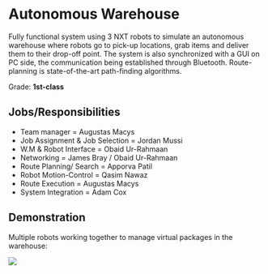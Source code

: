 # Autonomous Warehouse

Fully functional system using 3 NXT robots to simulate an autonomous warehouse where robots go to pick-up locations, grab items and deliver them to their drop-off point. The system is also synchronized with a GUI on PC side, the communication being established through Bluetooth. Route-planning is state-of-the-art path-finding algorithms.

Grade: **1st-class**

## Jobs/Responsibilities

* Team manager = Augustas Macys
* Job Assignment & Job Selection = Jordan Mussi
* W.M & Robot Interface = Obaid Ur-Rahmaan
* Networking = James Bray / Obaid Ur-Rahmaan
* Route Planning/ Search = Apporva Patil
* Robot Motion-Control = Qasim Nawaz
* Route Execution = Augustas Macys
* System Integration = Adam Cox

## Demonstration
Multiple robots working together to manage virtual packages in the warehouse:

![](/robotics.gif)

<br/>
